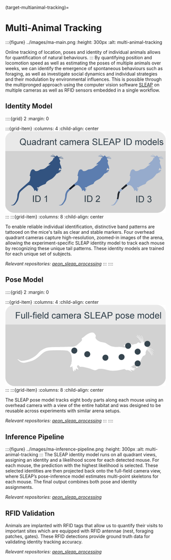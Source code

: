 (target-multianimal-tracking)=
# Multi-Animal Tracking

:::{figure} ../images/ma-main.png
:height: 300px
:alt: multi-animal-tracking

Online tracking of location, poses and identity of individual animals allows for quantification of natural behaviours.
:::
By quantifying position and locomotion speed as well as estimating the poses of multiple animals over weeks, we can identify the emergence of spontaneous behaviours such as foraging, as well as investigate social dynamics and individual strategies and their modulation by environmental influences. This is possible through the multipronged approach using the computer vision software [SLEAP](sleap:) on multiple cameras as well as RFID sensors embedded in a single workflow.

## Identity Model
::::{grid} 2
:margin: 0

:::{grid-item}
:columns: 4
:child-align: center
![identity-model](../images/ma-identity-model.png)
:::
:::{grid-item}
:columns: 8
:child-align: center

To enable reliable individual identification, distinctive band patterns are tattooed on the mice's tails as clear and stable markers. Four overhead quadrant cameras capture high-resolution, zoomed-in images of the arena, allowing the experiment-specific SLEAP identity model to track each mouse by recognizing these unique tail patterns. These identity models are trained for each unique set of subjects.

*Relevant repositories: [aeon_sleap_processing](aeon-sleap-processing-github:)*
:::
::::

## Pose Model
::::{grid} 2
:margin: 0

:::{grid-item}
:columns: 4
:child-align: center
![pose-model](../images/ma-pose-model.png)
:::
:::{grid-item}
:columns: 8
:child-align: center

The SLEAP pose model tracks eight body parts along each mouse using an overhead camera with a view of the entire habitat and was designed to be reusable across experiments with similar arena setups.

*Relevant repositories: [aeon_sleap_processing](aeon-sleap-processing-github:)*
:::
::::

## Inference Pipeline
:::{figure} ../images/ma-inference-pipeline.png
:height: 300px
:alt: multi-animal-tracking
:::
The SLEAP identity model runs on all quadrant views, assigning an identity and a likelihood score for each detected mouse. For each mouse, the prediction with the highest likelihood is selected. These selected identities are then projected back onto the full-field camera view, where SLEAP’s pose-inference model estimates multi-point skeletons for each mouse. The final output combines both pose and identity assignments.

*Relevant repositories: [aeon_sleap_processing](aeon-sleap-processing-github:)*


## RFID Validation
Animals are implanted with RFID tags that allow us to quantify their visits to important sites which are equipped with RFID antennae (nest, foraging patches, gates). These RFID detections provide ground truth data for validating identity tracking accuracy.

*Relevant repositories: [aeon_sleap_processing](aeon-sleap-processing-github:)*
